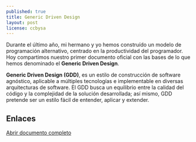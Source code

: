 ```yaml
---
published: true
title: Generic Driven Design
layout: post
license: ccbysa
---
```


Durante el último año, mi hermano y yo hemos construído un modelo de programación alternativo, centrado en la productividad del programador. Hoy compartimos nuestro primer documento oficial con las bases de lo que hemos denominado el **Generic Driven Design**.
<!--more-->

**Generic Driven Design (GDD)**, es un estilo de construcción de software agnóstico, aplicable a múltiples tecnologías e implementable en diversas arquitecturas de software. El GDD busca un equilibrio entre la calidad del código y la complejidad de la solución desarrollada; así mismo, GDD pretende ser un estilo fácil de entender, aplicar y extender.

## Enlaces

[Abrir documento completo](https://1drv.ms/b/s!ArMumAjvEaClgYMHFra0rASZkbYhrg)
